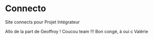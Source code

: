 # Connecto
Site connects pour Projet Intégrateur


Allo de la part de Geoffroy ! 
Coucou team !!! Bon congé, à oui c Valérie